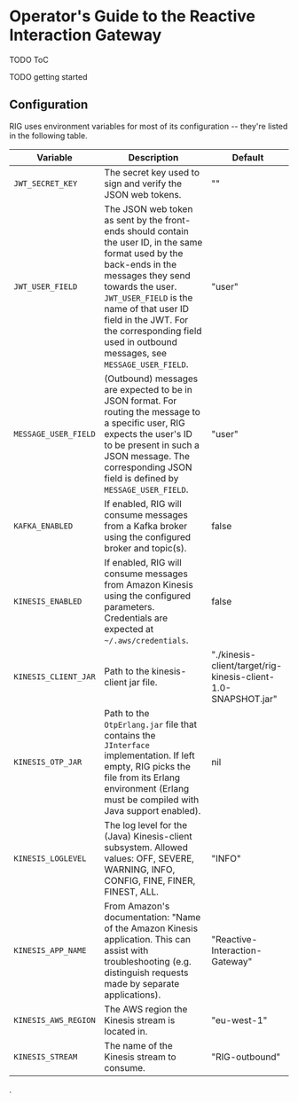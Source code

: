 # Operator's Guide to the Reactive Interaction Gateway

TODO ToC

TODO getting started

## Configuration

RIG uses environment variables for most of its configuration -- they're listed in the following table.

Variable | Description | Default
-------- | ----------- | -------
`JWT_SECRET_KEY` | The secret key used to sign and verify the JSON web tokens. | ""
`JWT_USER_FIELD` | The JSON web token as sent by the front-ends should contain the user ID, in the same format used by the back-ends in the messages they send towards the user. `JWT_USER_FIELD` is the name of that user ID field in the JWT. For the corresponding field used in outbound messages, see `MESSAGE_USER_FIELD`. | "user"
`MESSAGE_USER_FIELD` | (Outbound) messages are expected to be in JSON format. For routing the message to a specific user, RIG expects the user's ID to be present in such a JSON message. The corresponding JSON field is defined by `MESSAGE_USER_FIELD`. | "user"
`KAFKA_ENABLED` | If enabled, RIG will consume messages from a Kafka broker using the configured broker and topic(s). | false
`KINESIS_ENABLED` | If enabled, RIG will consume messages from Amazon Kinesis using the configured parameters. Credentials are expected at `~/.aws/credentials`. | false
`KINESIS_CLIENT_JAR` | Path to the kinesis-client jar file. | "./kinesis-client/target/rig-kinesis-client-1.0-SNAPSHOT.jar"
`KINESIS_OTP_JAR` | Path to the `OtpErlang.jar` file that contains the `JInterface` implementation. If left empty, RIG picks the file from its Erlang environment (Erlang must be compiled with Java support enabled). | nil
`KINESIS_LOGLEVEL` | The log level for the (Java) Kinesis-client subsystem. Allowed values: OFF, SEVERE, WARNING, INFO, CONFIG, FINE, FINER, FINEST, ALL. | "INFO"
`KINESIS_APP_NAME` | From Amazon's documentation: "Name of the Amazon Kinesis application. This can assist with troubleshooting (e.g. distinguish requests made by separate applications). | "Reactive-Interaction-Gateway"
`KINESIS_AWS_REGION` | The AWS region the Kinesis stream is located in. | "eu-west-1"
`KINESIS_STREAM` | The name of the Kinesis stream to consume. | "RIG-outbound"

.
